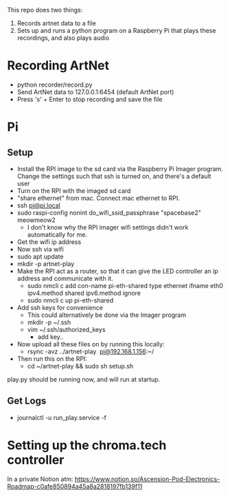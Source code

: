 This repo does two things:
1) Records artnet data to a file
2) Sets up and runs a python program on a Raspberry Pi that plays these recordings, and also plays audio

# Recording ArtNet
* python recorder/record.py
* Send ArtNet data to 127.0.0.1:6454 (default ArtNet port)
* Press 's' + Enter to stop recording and save the file

# Pi
## Setup
* Install the RPI image to the sd card via the Raspberry Pi Imager program. Change the settings such that ssh is turned on, and there's a default user
* Turn on the RPI with the imaged sd card
* "share ethernet" from mac. Connect mac ethernet to RPI.
* ssh pi@pi.local
* sudo raspi-config nonint do_wifi_ssid_passphrase "spacebase2" meowmeow2
    * I don't know why the RPI imager wifi settings didn't work automatically for me.
* Get the wifi ip address
* Now ssh via wifi
* sudo apt update
* mkdir -p artnet-play
* Make the RPI act as a router, so that it can give the LED controller an ip address and communicate with it.
    * sudo nmcli c add con-name pi-eth-shared type ethernet ifname eth0 ipv4.method shared ipv6.method ignore
    * sudo nmcli c up pi-eth-shared
* Add ssh keys for convenience
    * This could alternatively be done via the Imager program
    * mkdir -p ~/.ssh
    * vim ~/.ssh/authorized_keys
        * add key..
* Now upload all these files on by running this locally:
    * rsync -avz ../artnet-play  pi@192.168.1.156:~/
* Then run this on the RPI:
    * cd ~/artnet-play && sudo sh setup.sh

play.py should be running now, and will run at startup.

## Get Logs
* journalctl -u run_play.service -f

# Setting up the chroma.tech controller
In a private Notion atm: https://www.notion.so/Ascension-Pod-Electronics-Roadmap-c0afe850894a45a8a2818197fb139f11
